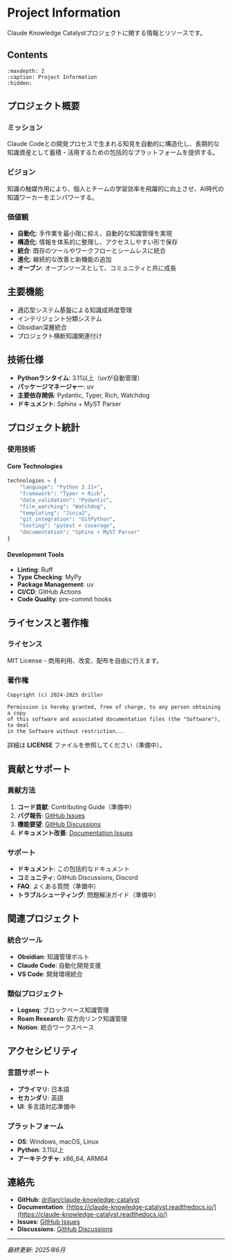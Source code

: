 # Project Information

Claude Knowledge Catalystプロジェクトに関する情報とリソースです。

## Contents

```{toctree}
:maxdepth: 2
:caption: Project Information
:hidden:

```

## プロジェクト概要

### ミッション
Claude Codeとの開発プロセスで生まれる知見を自動的に構造化し、長期的な知識資産として蓄積・活用するための包括的なプラットフォームを提供する。

### ビジョン
知識の触媒作用により、個人とチームの学習効率を飛躍的に向上させ、AI時代の知識ワーカーをエンパワーする。

### 価値観
- **自動化**: 手作業を最小限に抑え、自動的な知識管理を実現
- **構造化**: 情報を体系的に整理し、アクセスしやすい形で保存
- **統合**: 既存のツールやワークフローとシームレスに統合
- **進化**: 継続的な改善と新機能の追加
- **オープン**: オープンソースとして、コミュニティと共に成長

## 主要機能

- 適応型システム基盤による知識成熟度管理
- インテリジェント分類システム
- Obsidian深層統合
- プロジェクト横断知識関連付け

## 技術仕様

- **Pythonランタイム**: 3.11以上（uvが自動管理）
- **パッケージマネージャー**: uv
- **主要依存関係**: Pydantic, Typer, Rich, Watchdog
- **ドキュメント**: Sphinx + MyST Parser

## プロジェクト統計

### 使用技術

#### Core Technologies
```python
technologies = {
    "language": "Python 3.11+",
    "framework": "Typer + Rich",
    "data_validation": "Pydantic",
    "file_watching": "Watchdog",
    "templating": "Jinja2",
    "git_integration": "GitPython",
    "testing": "pytest + coverage",
    "documentation": "Sphinx + MyST Parser"
}
```

#### Development Tools
- **Linting**: Ruff
- **Type Checking**: MyPy
- **Package Management**: uv
- **CI/CD**: GitHub Actions
- **Code Quality**: pre-commit hooks

## ライセンスと著作権

### ライセンス
MIT License - 商用利用、改変、配布を自由に行えます。

### 著作権
```
Copyright (c) 2024-2025 driller

Permission is hereby granted, free of charge, to any person obtaining a copy
of this software and associated documentation files (the "Software"), to deal
in the Software without restriction...
```

詳細は **LICENSE** ファイルを参照してください（準備中）。

## 貢献とサポート

### 貢献方法
1. **コード貢献**: Contributing Guide（準備中）
2. **バグ報告**: [GitHub Issues](https://github.com/drillan/claude-knowledge-catalyst/issues)
3. **機能要望**: [GitHub Discussions](https://github.com/drillan/claude-knowledge-catalyst/discussions)
4. **ドキュメント改善**: [Documentation Issues](https://github.com/drillan/claude-knowledge-catalyst/issues?q=is%3Aissue+is%3Aopen+label%3Adocumentation)

### サポート
- **ドキュメント**: この包括的なドキュメント
- **コミュニティ**: GitHub Discussions, Discord
- **FAQ**: よくある質問（準備中）
- **トラブルシューティング**: 問題解決ガイド（準備中）

## 関連プロジェクト

### 統合ツール
- **Obsidian**: 知識管理ボルト
- **Claude Code**: 自動化開発支援
- **VS Code**: 開発環境統合

### 類似プロジェクト
- **Logseq**: ブロックベース知識管理
- **Roam Research**: 双方向リンク知識管理
- **Notion**: 統合ワークスペース

## アクセシビリティ

### 言語サポート
- **プライマリ**: 日本語
- **セカンダリ**: 英語
- **UI**: 多言語対応準備中

### プラットフォーム
- **OS**: Windows, macOS, Linux
- **Python**: 3.11以上
- **アーキテクチャ**: x86_64, ARM64

## 連絡先

- **GitHub**: [drillan/claude-knowledge-catalyst](https://github.com/drillan/claude-knowledge-catalyst)
- **Documentation**: [https://claude-knowledge-catalyst.readthedocs.io/](https://claude-knowledge-catalyst.readthedocs.io/)
- **Issues**: [GitHub Issues](https://github.com/drillan/claude-knowledge-catalyst/issues)
- **Discussions**: [GitHub Discussions](https://github.com/drillan/claude-knowledge-catalyst/discussions)

---

*最終更新: 2025年6月*